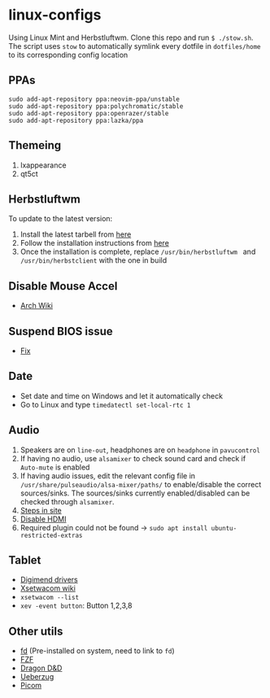 # linux-configs

Using Linux Mint and Herbstluftwm. Clone this repo and run `$ ./stow.sh`. The
script uses `stow` to automatically symlink every dotfile in `dotfiles/home` to
its corresponding config location

## PPAs
```
sudo add-apt-repository ppa:neovim-ppa/unstable
sudo add-apt-repository ppa:polychromatic/stable
sudo add-apt-repository ppa:openrazer/stable
sudo add-apt-repository ppa:lazka/ppa
```

## Themeing

1. lxappearance
2. qt5ct

## Herbstluftwm

To update to the latest version:

1. Install the latest tarbell from [here](https://herbstluftwm.org/download.html)
2. Follow the installation instructions from [here](https://github.com/herbstluftwm/herbstluftwm/blob/master/INSTALL)
3. Once the installation is complete, replace `/usr/bin/herbstluftwm ` and `/usr/bin/herbstclient` with the one in build

## Disable Mouse Accel

- [Arch Wiki](https://wiki.archlinux.org/title/Mouse_acceleration#with_libinput)

## Suspend BIOS issue

- [Fix](https://www.reddit.com/r/gigabyte/comments/p5ewjn/b550i_pro_ax_f13_bios_sleep_issue_on_linux/?ref=share&ref_source=link)

## Date

- Set date and time on Windows and let it automatically check
- Go to Linux and type `timedatectl set-local-rtc 1`

## Audio

1. Speakers are on `line-out`, headphones are on `headphone` in `pavucontrol`
2. If having no audio, use `alsamixer` to check sound card and check if
   `Auto-mute` is enabled
3. If having audio issues, edit the relevant config file in
   `/usr/share/pulseaudio/alsa-mixer/paths/` to enable/disable the correct
   sources/sinks. The sources/sinks currently enabled/disabled can be checked
   through `alsamixer`.
4. [Steps in
   site](https://unix.stackexchange.com/questions/602613/how-to-switch-between-headphones-and-speakers-without-disconnecting)
5. [Disable HDMI](https://askubuntu.com/questions/228619/disable-sound-through-hdmi-permanently)
6. Required plugin could not be found -> `sudo apt install ubuntu-restricted-extras`

## Tablet

- [Digimend
  drivers](https://github.com/Huion-Linux/DIGImend-kernel-drivers-for-Huion)
- [Xsetwacom
  wiki](https://wiki.archlinux.org/index.php/Wacom_tablet#Mapping_pad_buttons_to_function_keys)
- `xsetwacom --list`
- `xev -event button`: Button 1,2,3,8

## Other utils

- [fd](https://github.com/sharkdp/fd#installation) (Pre-installed on system, need to link to `fd`)
- [FZF](https://github.com/junegunn/fzf)
- [Dragon D&D](https://github.com/mwh/dragon)
- [Ueberzug](https://github.com/ueber-devel/ueberzug)
- [Picom](https://github.com/yshui/picom)
